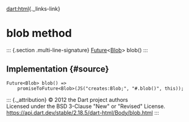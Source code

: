 [dart:html](../../dart-html/dart-html-library){._links-link}

blob method
===========

::: {.section .multi-line-signature}
[Future](../../dart-async/future-class)\<[Blob](../blob-class)\> blob()
:::

Implementation {#source}
--------------

``` {.language-dart data-language="dart"}
Future<Blob> blob() =>
    promiseToFuture<Blob>(JS("creates:Blob;", "#.blob()", this));
```

::: {._attribution}
© 2012 the Dart project authors\
Licensed under the BSD 3-Clause \"New\" or \"Revised\" License.\
<https://api.dart.dev/stable/2.18.5/dart-html/Body/blob.html>
:::
